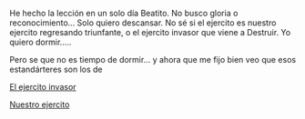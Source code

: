 He hecho la lección en un solo día Beatito. No busco gloria o reconocimiento... Solo quiero descansar.
No sé si el ejercito es nuestro ejercito regresando triunfante, o el ejercito invasor que viene a Destruir.
Yo quiero dormir.....

Pero se que no es tiempo de dormir... y ahora que me fijo bien veo que esos estandárteres son los de 

[El ejercito invasor](../ejercito/invasor.md)

[Nuestro ejercito](../ejercito/nuestro.md)
